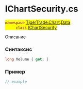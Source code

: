 
# IChartSecurity.cs
<mark style="color:purple;">`namespace` [TigerTrade.Chart](../../../../TigerTrade.Chart.md).[Data](../../../../TigerTrade.Chart/Data.md)  
&nbsp;&nbsp;&nbsp;&nbsp;&nbsp;&nbsp;&nbsp;&nbsp;&nbsp;`class` [IChartSecurity](../../IChartSecurity.cs.md)

Описание

### Синтаксис
```csharp
long Volume { get; }
```
### Пример  
```csharp
// example
```
